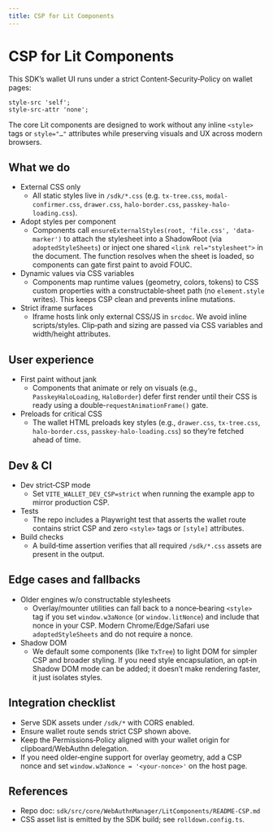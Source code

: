 ```yaml
---
title: CSP for Lit Components
---
```


# CSP for Lit Components

This SDK’s wallet UI runs under a strict Content‑Security‑Policy on wallet pages:

```
style-src 'self';
style-src-attr 'none';
```

The core Lit components are designed to work without any inline `<style>` tags or `style="…"` attributes while preserving visuals and UX across modern browsers.

## What we do

- External CSS only
  - All static styles live in `/sdk/*.css` (e.g. `tx-tree.css`, `modal-confirmer.css`, `drawer.css`, `halo-border.css`, `passkey-halo-loading.css`).
- Adopt styles per component
  - Components call `ensureExternalStyles(root, 'file.css', 'data-marker')` to attach the stylesheet into a ShadowRoot (via `adoptedStyleSheets`) or inject one shared `<link rel="stylesheet">` in the document. The function resolves when the sheet is loaded, so components can gate first paint to avoid FOUC.
- Dynamic values via CSS variables
  - Components map runtime values (geometry, colors, tokens) to CSS custom properties with a constructable‑sheet path (no `element.style` writes). This keeps CSP clean and prevents inline mutations.
- Strict iframe surfaces
  - Iframe hosts link only external CSS/JS in `srcdoc`. We avoid inline scripts/styles. Clip‑path and sizing are passed via CSS variables and width/height attributes.

## User experience

- First paint without jank
  - Components that animate or rely on visuals (e.g., `PasskeyHaloLoading`, `HaloBorder`) defer first render until their CSS is ready using a double‑`requestAnimationFrame()` gate.
- Preloads for critical CSS
  - The wallet HTML preloads key styles (e.g., `drawer.css`, `tx-tree.css`, `halo-border.css`, `passkey-halo-loading.css`) so they’re fetched ahead of time.

## Dev & CI

- Dev strict‑CSP mode
  - Set `VITE_WALLET_DEV_CSP=strict` when running the example app to mirror production CSP.
- Tests
  - The repo includes a Playwright test that asserts the wallet route contains strict CSP and zero `<style>` tags or `[style]` attributes.
- Build checks
  - A build‑time assertion verifies that all required `/sdk/*.css` assets are present in the output.

## Edge cases and fallbacks

- Older engines w/o constructable stylesheets
  - Overlay/mounter utilities can fall back to a nonce‑bearing `<style>` tag if you set `window.w3aNonce` (or `window.litNonce`) and include that nonce in your CSP. Modern Chrome/Edge/Safari use `adoptedStyleSheets` and do not require a nonce.
- Shadow DOM
  - We default some components (like `TxTree`) to light DOM for simpler CSP and broader styling. If you need style encapsulation, an opt‑in Shadow DOM mode can be added; it doesn’t make rendering faster, it just isolates styles.

## Integration checklist

- Serve SDK assets under `/sdk/*` with CORS enabled.
- Ensure wallet route sends strict CSP shown above.
- Keep the Permissions‑Policy aligned with your wallet origin for clipboard/WebAuthn delegation.
- If you need older‑engine support for overlay geometry, add a CSP nonce and set `window.w3aNonce = '<your-nonce>'` on the host page.

## References

- Repo doc: `sdk/src/core/WebAuthnManager/LitComponents/README-CSP.md`
- CSS asset list is emitted by the SDK build; see `rolldown.config.ts`.

